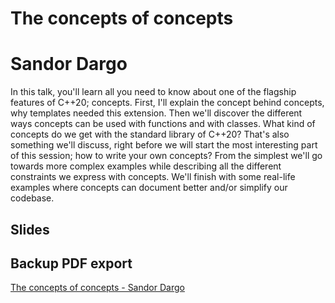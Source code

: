 # The concepts of concepts

# Sandor Dargo

In this talk, you'll learn all you need to know about one of the flagship features of C++20; concepts. First, I'll explain the concept behind concepts, why templates needed this extension. Then we'll discover the different ways concepts can be used with functions and with classes. What kind of concepts do we get with the standard library of C++20? That's also something we'll discuss, right before we will start the most interesting part of this session; how to write your own concepts? From the simplest we'll go towards more complex examples while describing all the different constraints we express with concepts. We'll finish with some real-life examples where concepts can document better and/or simplify our codebase.

## Slides

## Backup PDF export

[The concepts of concepts - Sandor Dargo](export.pdf)

